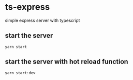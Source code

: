 # ts-express
simple express server with typescript

## start the server
```
yarn start
```

## start the server with hot reload function
```
yarn start:dev
```